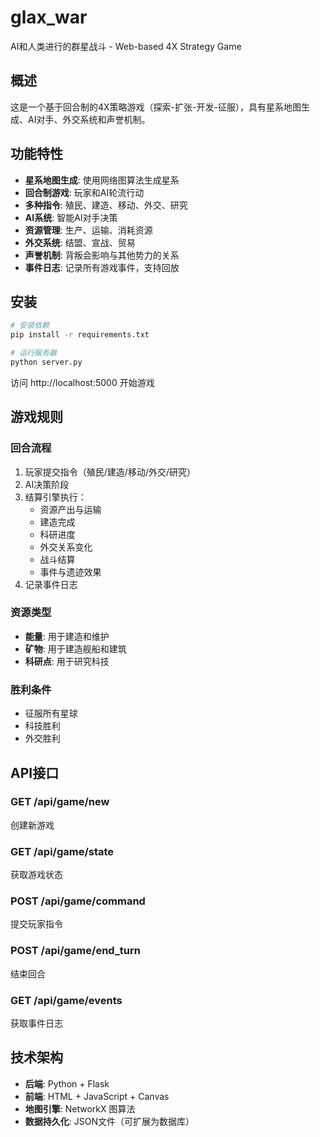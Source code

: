 # glax_war
AI和人类进行的群星战斗 - Web-based 4X Strategy Game

## 概述
这是一个基于回合制的4X策略游戏（探索-扩张-开发-征服），具有星系地图生成、AI对手、外交系统和声誉机制。

## 功能特性
- **星系地图生成**: 使用网络图算法生成星系
- **回合制游戏**: 玩家和AI轮流行动
- **多种指令**: 殖民、建造、移动、外交、研究
- **AI系统**: 智能AI对手决策
- **资源管理**: 生产、运输、消耗资源
- **外交系统**: 结盟、宣战、贸易
- **声誉机制**: 背叛会影响与其他势力的关系
- **事件日志**: 记录所有游戏事件，支持回放

## 安装

```bash
# 安装依赖
pip install -r requirements.txt

# 运行服务器
python server.py
```

访问 http://localhost:5000 开始游戏

## 游戏规则

### 回合流程
1. 玩家提交指令（殖民/建造/移动/外交/研究）
2. AI决策阶段
3. 结算引擎执行：
   - 资源产出与运输
   - 建造完成
   - 科研进度
   - 外交关系变化
   - 战斗结算
   - 事件与遗迹效果
4. 记录事件日志

### 资源类型
- **能量**: 用于建造和维护
- **矿物**: 用于建造舰船和建筑
- **科研点**: 用于研究科技

### 胜利条件
- 征服所有星球
- 科技胜利
- 外交胜利

## API接口

### GET /api/game/new
创建新游戏

### GET /api/game/state
获取游戏状态

### POST /api/game/command
提交玩家指令

### POST /api/game/end_turn
结束回合

### GET /api/game/events
获取事件日志

## 技术架构
- **后端**: Python + Flask
- **前端**: HTML + JavaScript + Canvas
- **地图引擎**: NetworkX 图算法
- **数据持久化**: JSON文件（可扩展为数据库）
